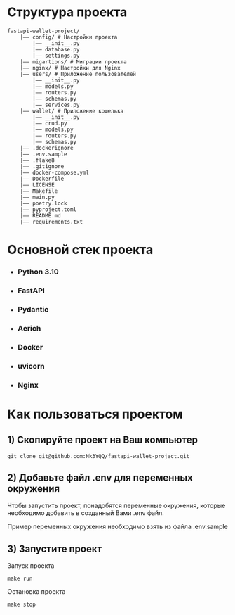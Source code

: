 # Структура проекта
```
fastapi-wallet-project/
    |—— config/ # Настройки проекта
        |—— __init__.py
        |—— database.py
        |—— settings.py
    |—— migartions/ # Миграции проекта
    |—— nginx/ # Настройки для Nginx
    |—— users/ # Приложение пользователей
        |—— __init__.py
        |—— models.py
        |—— routers.py
        |—— schemas.py
        |—— services.py
    |—— wallet/ # Приложение кошелька
        |—— __init__.py
        |—— crud.py
        |—— models.py
        |—— routers.py
        |—— schemas.py
    |—— .dockerignore
    |—— .env.sample
    |—— .flake8
    |—— .gitignore
    |—— docker-compose.yml
    |—— Dockerfile
    |—— LICENSE
    |—— Makefile
    |—— main.py
    |—— poetry.lock
    |—— pyproject.toml
    |—— README.md
    |—— requirements.txt
```

# Основной стек проекта

- ### Python 3.10
- ### FastAPI
- ### Pydantic
- ### Aerich
- ### Docker
- ### uvicorn
- ### Nginx

# Как пользоваться проектом

## 1) Скопируйте проект на Ваш компьютер
```
git clone git@github.com:Nk3YQQ/fastapi-wallet-project.git
```

## 2) Добавьте файл .env для переменных окружения
Чтобы запустить проект, понадобятся переменные окружения, которые необходимо добавить в созданный Вами .env файл.

Пример переменных окружения необходимо взять из файла .env.sample

## 3) Запустите проект

Запуск проекта
```
make run
```

Остановка проекта
```
make stop
```